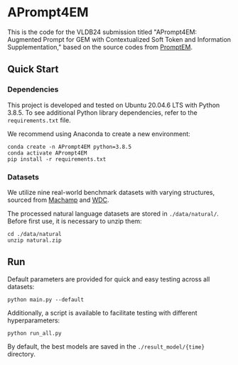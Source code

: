# APrompt4EM

This is the code for the VLDB24 submission titled "APrompt4EM: Augmented Prompt for GEM with Contextualized Soft Token and Information Supplementation," based on the source codes from [PromptEM](https://github.com/ZJU-DAILY/PromptEM).

## Quick Start

### Dependencies

This project is developed and tested on Ubuntu 20.04.6 LTS with Python 3.8.5. To see additional Python library dependencies, refer to the `requirements.txt` file.

We recommend using Anaconda to create a new environment:
```
conda create -n APrompt4EM python=3.8.5
conda activate APrompt4EM
pip install -r requirements.txt
```

### Datasets

We utilize nine real-world benchmark datasets with varying structures, sourced from [Machamp](https://github.com/megagonlabs/machamp) and [WDC](https://webdatacommons.org/largescaleproductcorpus/wdc-products/).

The processed natural language datasets are stored in `./data/natural/`. Before first use, it is necessary to unzip them:
```
cd ./data/natural
unzip natural.zip
```

## Run

Default parameters are provided for quick and easy testing across all datasets:

```
python main.py --default
```

Additionally, a script is available to facilitate testing with different hyperparameters:
```
python run_all.py
```


By default, the best models are saved in the `./result_model/{time}` directory.

